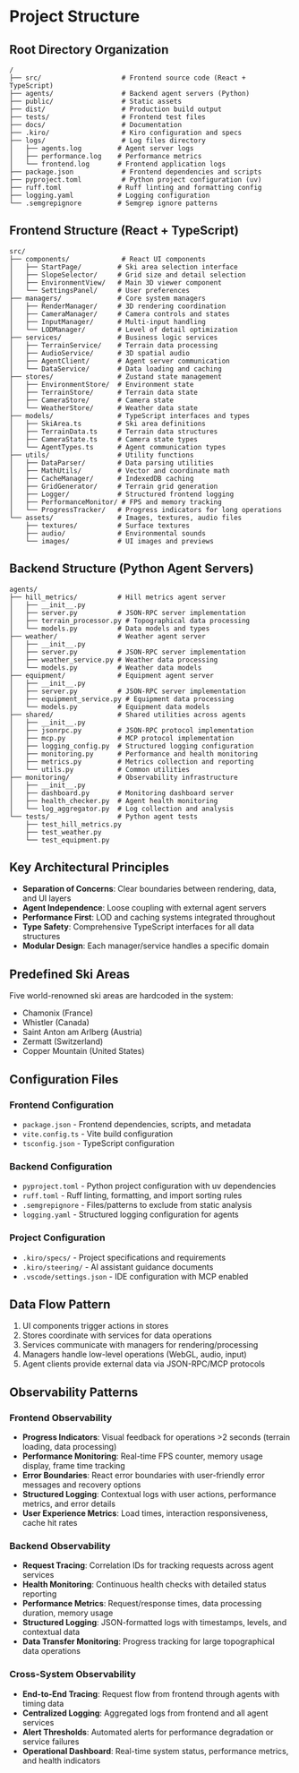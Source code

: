 # Project Structure

## Root Directory Organization
```
/
├── src/                    # Frontend source code (React + TypeScript)
├── agents/                 # Backend agent servers (Python)
├── public/                 # Static assets
├── dist/                   # Production build output
├── tests/                  # Frontend test files
├── docs/                   # Documentation
├── .kiro/                  # Kiro configuration and specs
├── logs/                   # Log files directory
│   ├── agents.log         # Agent server logs
│   ├── performance.log    # Performance metrics
│   └── frontend.log       # Frontend application logs
├── package.json            # Frontend dependencies and scripts
├── pyproject.toml          # Python project configuration (uv)
├── ruff.toml              # Ruff linting and formatting config
├── logging.yaml           # Logging configuration
└── .semgrepignore         # Semgrep ignore patterns
```

## Frontend Structure (React + TypeScript)
```
src/
├── components/             # React UI components
│   ├── StartPage/         # Ski area selection interface
│   ├── SlopeSelector/     # Grid size and detail selection
│   ├── EnvironmentView/   # Main 3D viewer component
│   └── SettingsPanel/     # User preferences
├── managers/              # Core system managers
│   ├── RenderManager/     # 3D rendering coordination
│   ├── CameraManager/     # Camera controls and states
│   ├── InputManager/      # Multi-input handling
│   └── LODManager/        # Level of detail optimization
├── services/              # Business logic services
│   ├── TerrainService/    # Terrain data processing
│   ├── AudioService/      # 3D spatial audio
│   ├── AgentClient/       # Agent server communication
│   └── DataService/       # Data loading and caching
├── stores/                # Zustand state management
│   ├── EnvironmentStore/  # Environment state
│   ├── TerrainStore/      # Terrain data state
│   ├── CameraStore/       # Camera state
│   └── WeatherStore/      # Weather data state
├── models/                # TypeScript interfaces and types
│   ├── SkiArea.ts         # Ski area definitions
│   ├── TerrainData.ts     # Terrain data structures
│   ├── CameraState.ts     # Camera state types
│   └── AgentTypes.ts      # Agent communication types
├── utils/                 # Utility functions
│   ├── DataParser/        # Data parsing utilities
│   ├── MathUtils/         # Vector and coordinate math
│   ├── CacheManager/      # IndexedDB caching
│   ├── GridGenerator/     # Terrain grid generation
│   ├── Logger/            # Structured frontend logging
│   ├── PerformanceMonitor/ # FPS and memory tracking
│   └── ProgressTracker/   # Progress indicators for long operations
└── assets/                # Images, textures, audio files
    ├── textures/          # Surface textures
    ├── audio/             # Environmental sounds
    └── images/            # UI images and previews
```

## Backend Structure (Python Agent Servers)
```
agents/
├── hill_metrics/          # Hill metrics agent server
│   ├── __init__.py
│   ├── server.py          # JSON-RPC server implementation
│   ├── terrain_processor.py # Topographical data processing
│   └── models.py          # Data models and types
├── weather/               # Weather agent server
│   ├── __init__.py
│   ├── server.py          # JSON-RPC server implementation
│   ├── weather_service.py # Weather data processing
│   └── models.py          # Weather data models
├── equipment/             # Equipment agent server
│   ├── __init__.py
│   ├── server.py          # JSON-RPC server implementation
│   ├── equipment_service.py # Equipment data processing
│   └── models.py          # Equipment data models
├── shared/                # Shared utilities across agents
│   ├── __init__.py
│   ├── jsonrpc.py         # JSON-RPC protocol implementation
│   ├── mcp.py             # MCP protocol implementation
│   ├── logging_config.py  # Structured logging configuration
│   ├── monitoring.py      # Performance and health monitoring
│   ├── metrics.py         # Metrics collection and reporting
│   └── utils.py           # Common utilities
├── monitoring/            # Observability infrastructure
│   ├── __init__.py
│   ├── dashboard.py       # Monitoring dashboard server
│   ├── health_checker.py  # Agent health monitoring
│   └── log_aggregator.py  # Log collection and analysis
└── tests/                 # Python agent tests
    ├── test_hill_metrics.py
    ├── test_weather.py
    └── test_equipment.py
```

## Key Architectural Principles
- **Separation of Concerns**: Clear boundaries between rendering, data, and UI layers
- **Agent Independence**: Loose coupling with external agent servers
- **Performance First**: LOD and caching systems integrated throughout
- **Type Safety**: Comprehensive TypeScript interfaces for all data structures
- **Modular Design**: Each manager/service handles a specific domain

## Predefined Ski Areas
Five world-renowned ski areas are hardcoded in the system:
- Chamonix (France)
- Whistler (Canada) 
- Saint Anton am Arlberg (Austria)
- Zermatt (Switzerland)
- Copper Mountain (United States)

## Configuration Files

### Frontend Configuration
- `package.json` - Frontend dependencies, scripts, and metadata
- `vite.config.ts` - Vite build configuration
- `tsconfig.json` - TypeScript configuration

### Backend Configuration  
- `pyproject.toml` - Python project configuration with uv dependencies
- `ruff.toml` - Ruff linting, formatting, and import sorting rules
- `.semgrepignore` - Files/patterns to exclude from static analysis
- `logging.yaml` - Structured logging configuration for agents

### Project Configuration
- `.kiro/specs/` - Project specifications and requirements
- `.kiro/steering/` - AI assistant guidance documents
- `.vscode/settings.json` - IDE configuration with MCP enabled

## Data Flow Pattern
1. UI components trigger actions in stores
2. Stores coordinate with services for data operations
3. Services communicate with managers for rendering/processing
4. Managers handle low-level operations (WebGL, audio, input)
5. Agent clients provide external data via JSON-RPC/MCP protocols

## Observability Patterns

### Frontend Observability
- **Progress Indicators**: Visual feedback for operations >2 seconds (terrain loading, data processing)
- **Performance Monitoring**: Real-time FPS counter, memory usage display, frame time tracking
- **Error Boundaries**: React error boundaries with user-friendly error messages and recovery options
- **Structured Logging**: Contextual logs with user actions, performance metrics, and error details
- **User Experience Metrics**: Load times, interaction responsiveness, cache hit rates

### Backend Observability  
- **Request Tracing**: Correlation IDs for tracking requests across agent services
- **Health Monitoring**: Continuous health checks with detailed status reporting
- **Performance Metrics**: Request/response times, data processing duration, memory usage
- **Structured Logging**: JSON-formatted logs with timestamps, levels, and contextual data
- **Data Transfer Monitoring**: Progress tracking for large topographical data operations

### Cross-System Observability
- **End-to-End Tracing**: Request flow from frontend through agents with timing data
- **Centralized Logging**: Aggregated logs from frontend and all agent services
- **Alert Thresholds**: Automated alerts for performance degradation or service failures
- **Operational Dashboard**: Real-time system status, performance metrics, and health indicators